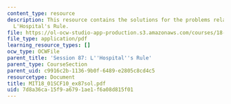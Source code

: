 ```yaml
---
content_type: resource
description: This resource contains the solutions for the problems related to the
  L'Hospital's Rule.
file: https://ol-ocw-studio-app-production.s3.amazonaws.com/courses/18-01sc-single-variable-calculus-fall-2010/7d8a36ca15f9a6791ae1f6a08d815f01_MIT18_01SCF10_ex87sol.pdf
file_type: application/pdf
learning_resource_types: []
ocw_type: OCWFile
parent_title: 'Session 87: L''Hospital''s Rule'
parent_type: CourseSection
parent_uid: c9916c2b-1136-9b0f-6489-e2805c8cd4c5
resourcetype: Document
title: MIT18_01SCF10_ex87sol.pdf
uid: 7d8a36ca-15f9-a679-1ae1-f6a08d815f01
---
```

